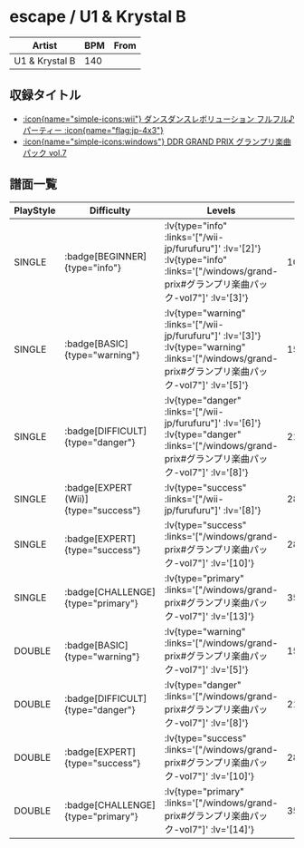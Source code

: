 # escape / U1 & Krystal B

|Artist|BPM|From|
|------|---|----|
|U1 & Krystal B|140||

## 収録タイトル

- [ :icon{name="simple-icons:wii"} ダンスダンスレボリューション フルフル♪パーティー :icon{name="flag:jp-4x3"} ](/wii-jp/furufuru)
- [ :icon{name="simple-icons:windows"} DDR GRAND PRIX グランプリ楽曲パック vol.7](/windows/grand-prix#グランプリ楽曲パック-vol7)

## 譜面一覧

|PlayStyle|Difficulty|Levels|Notes|Movie|
|---------|----------|------|-----|-----|
|SINGLE| :badge[BEGINNER]{type="info"} | :lv{type="info" :links='["/wii-jp/furufuru"]' :lv='[2]'}  :lv{type="info" :links='["/windows/grand-prix#グランプリ楽曲パック-vol7"]' :lv='[3]'} |109/0||
|SINGLE| :badge[BASIC]{type="warning"} | :lv{type="warning" :links='["/wii-jp/furufuru"]' :lv='[3]'}  :lv{type="warning" :links='["/windows/grand-prix#グランプリ楽曲パック-vol7"]' :lv='[5]'} |156/3||
|SINGLE| :badge[DIFFICULT]{type="danger"} | :lv{type="danger" :links='["/wii-jp/furufuru"]' :lv='[6]'}  :lv{type="danger" :links='["/windows/grand-prix#グランプリ楽曲パック-vol7"]' :lv='[8]'} |218/5||
|SINGLE| :badge[EXPERT (Wii)]{type="success"} | :lv{type="success" :links='["/wii-jp/furufuru"]' :lv='[8]'} |282/6||
|SINGLE| :badge[EXPERT]{type="success"} | :lv{type="success" :links='["/windows/grand-prix#グランプリ楽曲パック-vol7"]' :lv='[10]'} |281/5||
|SINGLE| :badge[CHALLENGE]{type="primary"} | :lv{type="primary" :links='["/windows/grand-prix#グランプリ楽曲パック-vol7"]' :lv='[13]'} |352/10(35)||
|DOUBLE| :badge[BASIC]{type="warning"} | :lv{type="warning" :links='["/windows/grand-prix#グランプリ楽曲パック-vol7"]' :lv='[5]'} |153/5||
|DOUBLE| :badge[DIFFICULT]{type="danger"} | :lv{type="danger" :links='["/windows/grand-prix#グランプリ楽曲パック-vol7"]' :lv='[8]'} |219/5||
|DOUBLE| :badge[EXPERT]{type="success"} | :lv{type="success" :links='["/windows/grand-prix#グランプリ楽曲パック-vol7"]' :lv='[10]'} |281/5||
|DOUBLE| :badge[CHALLENGE]{type="primary"} | :lv{type="primary" :links='["/windows/grand-prix#グランプリ楽曲パック-vol7"]' :lv='[14]'} |353/9(34)||
